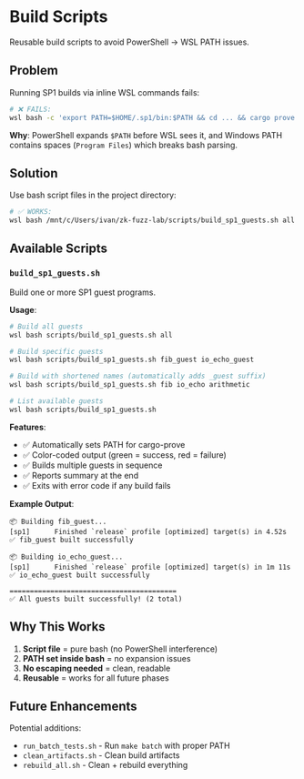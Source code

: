 # Build Scripts

Reusable build scripts to avoid PowerShell → WSL PATH issues.

## Problem

Running SP1 builds via inline WSL commands fails:
```bash
# ❌ FAILS:
wsl bash -c 'export PATH=$HOME/.sp1/bin:$PATH && cd ... && cargo prove build'
```

**Why**: PowerShell expands `$PATH` before WSL sees it, and Windows PATH contains spaces (`Program Files`) which breaks bash parsing.

## Solution

Use bash script files in the project directory:
```bash
# ✅ WORKS:
wsl bash /mnt/c/Users/ivan/zk-fuzz-lab/scripts/build_sp1_guests.sh all
```

## Available Scripts

### `build_sp1_guests.sh`

Build one or more SP1 guest programs.

**Usage**:
```bash
# Build all guests
wsl bash scripts/build_sp1_guests.sh all

# Build specific guests
wsl bash scripts/build_sp1_guests.sh fib_guest io_echo_guest

# Build with shortened names (automatically adds _guest suffix)
wsl bash scripts/build_sp1_guests.sh fib io_echo arithmetic

# List available guests
wsl bash scripts/build_sp1_guests.sh
```

**Features**:
- ✅ Automatically sets PATH for cargo-prove
- ✅ Color-coded output (green = success, red = failure)
- ✅ Builds multiple guests in sequence
- ✅ Reports summary at the end
- ✅ Exits with error code if any build fails

**Example Output**:
```
📦 Building fib_guest...
[sp1]      Finished `release` profile [optimized] target(s) in 4.52s
✅ fib_guest built successfully

📦 Building io_echo_guest...
[sp1]      Finished `release` profile [optimized] target(s) in 1m 11s
✅ io_echo_guest built successfully

=========================================
✅ All guests built successfully! (2 total)
```

## Why This Works

1. **Script file** = pure bash (no PowerShell interference)
2. **PATH set inside bash** = no expansion issues  
3. **No escaping needed** = clean, readable
4. **Reusable** = works for all future phases

## Future Enhancements

Potential additions:
- `run_batch_tests.sh` - Run `make batch` with proper PATH
- `clean_artifacts.sh` - Clean build artifacts
- `rebuild_all.sh` - Clean + rebuild everything

